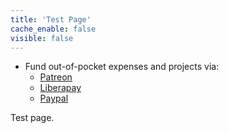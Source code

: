 ```yaml
---
title: 'Test Page'
cache_enable: false
visible: false
---
```


	
* Fund out-of-pocket expenses and projects via:
 	* [Patreon](https://www.patreon.com/Globasa)
 	* [Liberapay](https://liberapay.com/Globasa)
 	* [Paypal](https://www.paypal.com/paypalme/globayen)

Test page.